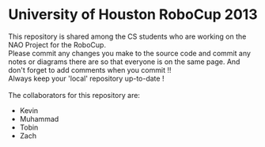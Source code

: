University of Houston RoboCup 2013
====================================


This repository is shared among the CS students who are working on the NAO Project for the RoboCup.<br>
Please commit any changes you make to the source code and commit any notes or diagrams there are so that everyone is on the same page. And don't forget to add comments when you commit !!
<br>
Always keep your 'local' repository up-to-date !<br>
<br>
The collaborators for this repository are:<br>
- Kevin<br>
- Muhammad<br>
- Tobin<br>
- Zach<br>
